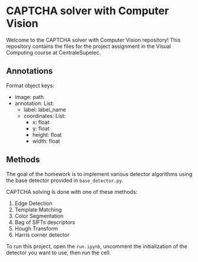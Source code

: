 # CAPTCHA solver with Computer Vision

Welcome to the CAPTCHA solver with Computer Vision repository! This repository contains the files for the project assignment in the Visual Computing course at CentraleSupelec.

## Annotations

Format object keys:

- image: path
- annotation: List:
  - label: label_name
  - coordinates: List:
    - x: float
    - y: float
    - height: float
    - width: float

## Methods

The goal of the homework is to implement various detector algorithms using the base detector provided in `base_detector.py`.

CAPTCHA solving is done with one of these methods:

1. Edge Detection
2. Template Matching
3. Color Segmentation
4. Bag of SIFTs descriptors
5. Hough Transform
6. Harris corner detector

To run this project, open the `run.ipynb`, uncomment the initialization of the detector you want to use, then run the cell. 
